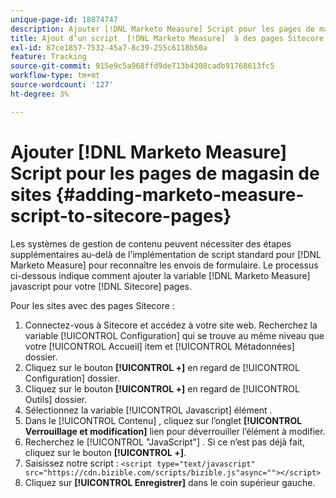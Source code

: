 ```yaml
---
unique-page-id: 18874747
description: Ajouter [!DNL Marketo Measure] Script pour les pages de magasin de sites - [!DNL Marketo Measure]
title: Ajout d’un script  [!DNL Marketo Measure]  à des pages Sitecore
exl-id: 87ce1857-7532-45a7-8c39-255c6118b50a
feature: Tracking
source-git-commit: 915e9c5a968ffd9de713b4308cadb91768613fc5
workflow-type: tm+mt
source-wordcount: '127'
ht-degree: 3%

---
```


# Ajouter [!DNL Marketo Measure] Script pour les pages de magasin de sites {#adding-marketo-measure-script-to-sitecore-pages}

Les systèmes de gestion de contenu peuvent nécessiter des étapes supplémentaires au-delà de l’implémentation de script standard pour [!DNL Marketo Measure] pour reconnaître les envois de formulaire. Le processus ci-dessous indique comment ajouter la variable [!DNL Marketo Measure] javascript pour votre [!DNL Sitecore] pages.

Pour les sites avec des pages Sitecore :

1. Connectez-vous à Sitecore et accédez à votre site web. Recherchez la variable [!UICONTROL Configuration] qui se trouve au même niveau que votre [!UICONTROL Accueil] item et [!UICONTROL Métadonnées] dossier.
1. Cliquez sur le bouton **[!UICONTROL +]** en regard de [!UICONTROL Configuration] dossier.
1. Cliquez sur le bouton **[!UICONTROL +]** en regard de [!UICONTROL Outils] dossier.
1. Sélectionnez la variable [!UICONTROL Javascript] élément .
1. Dans le [!UICONTROL Contenu] , cliquez sur l’onglet **[!UICONTROL Verrouillage et modification]** lien pour déverrouiller l’élément à modifier.
1. Recherchez le [!UICONTROL &quot;JavaScript&quot;] . Si ce n’est pas déjà fait, cliquez sur le bouton **[!UICONTROL +]**.
1. Saisissez notre script : `<script type="text/javascript" src="https://cdn.bizible.com/scripts/bizible.js"async=""></script>`
1. Cliquez sur **[!UICONTROL Enregistrer]** dans le coin supérieur gauche.
